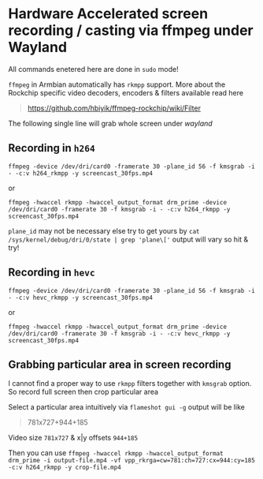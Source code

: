# Hardware Accelerated screen recording / casting via ffmpeg under Wayland

All commands enetered here are done in `sudo` mode!

`ffmpeg` in Armbian automatically has `rkmpp` support. More about the Rockchip specific video decoders, encoders & filters available read here
> https://github.com/hbiyik/ffmpeg-rockchip/wiki/Filter

The following single line will grab whole screen under _wayland_

## Recording in `h264`

`ffmpeg -device /dev/dri/card0 -framerate 30 -plane_id 56 -f kmsgrab -i - -c:v h264_rkmpp -y screencast_30fps.mp4`

or

`ffmpeg -hwaccel rkmpp -hwaccel_output_format drm_prime -device /dev/dri/card0 -framerate 30 -f kmsgrab -i - -c:v h264_rkmpp -y screencast_30fps.mp4`

`plane_id` may not be necessary else try to get yours by `cat /sys/kernel/debug/dri/0/state | grep 'plane\['` output will vary so hit & try!

## Recording in `hevc`

`ffmpeg -device /dev/dri/card0 -framerate 30 -plane_id 56 -f kmsgrab -i - -c:v hevc_rkmpp -y screencast_30fps.mp4`

or

`ffmpeg -hwaccel rkmpp -hwaccel_output_format drm_prime -device /dev/dri/card0 -framerate 30 -f kmsgrab -i - -c:v hevc_rkmpp -y screencast_30fps.mp4`

## Grabbing particular area in screen recording
I cannot find a proper way to use `rkmpp` filters together with `kmsgrab` option. So record full screen then crop particular area

Select a particular area intuitively via `flameshot gui -g` output will be like

> 781x727+944+185

Video size `781x727` & x|y offsets `944+185`

Then you can use `ffmpeg -hwaccel rkmpp -hwaccel_output_format drm_prime -i output-file.mp4 -vf vpp_rkrga=cw=781:ch=727:cx=944:cy=185 -c:v h264_rkmpp -y crop-file.mp4`























